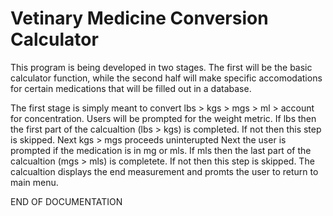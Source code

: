 # Vetinary Medicine Conversion Calculator
This program is being developed in two stages. 
The first will be the basic calculator function, while the second half will make
specific accomodations for certain medications that will be filled out in a database.

The first stage is simply meant to convert lbs > kgs > mgs > ml > account for concentration.
Users will be prompted for the weight metric. If lbs then the first part of the calcualtion (lbs > kgs)
is completed. If not then this step is skipped.
Next kgs > mgs proceeds uninterupted
Next the user is prompted if the medication is in mg or mls. If mls then the last part of
the calcualtion (mgs > mls) is completete. If not then this step is skipped.
The calcualtion displays the end measurement and promts the user to return to main menu.

END OF DOCUMENTATION